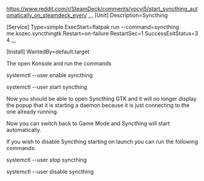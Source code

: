 https://www.reddit.com/r/SteamDeck/comments/vocyi5/start_syncthing_automatically_on_steamdeck_even/
,,,
[Unit]
Description=Syncthing

[Service]
Type=simple
ExecStart=flatpak run --command=syncthing me.kozec.syncthingtk
Restart=on-failure
RestartSec=1
SuccessExitStatus=3 4
,,,

[Install]
WantedBy=default.target

The open Konsole and run the commands

systemctl --user enable syncthing

systemctl --user start syncthing

Now you should be able to open Syncthing GTK and it will no longer display the popup that it is starting a daemon because it is just connecting to the one already running.

Now you can switch back to Game Mode and Syncthing will start automatically.

If you wish to disable Syncthing starting on launch you can run the following commands:

systemctl --user stop syncthing

systemctl --user disable syncthing
